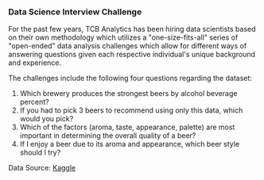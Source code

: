 ### Data Science Interview Challenge

For the past few years, TCB Analytics has been hiring data scientists based on their own methodology which utilizes a "one-size-fits-all" series of "open-ended" data analysis challenges which allow for different ways of answering questions given each respective individual's unique background and experience. 

The challenges include the following four questions regarding the dataset: 

  1) Which brewery produces the strongest beers by alcohol beverage percent?
  2) If you had to pick 3 beers to recommend using only this data, which would you pick?
  3) Which of the factors (aroma, taste, appearance, palette) are most important in determining the overall quality of a beer?
  4) If I enjoy a beer due to its aroma and appearance, which beer style should I try?

Data Source: [Kaggle](https://www.kaggle.com/rdoume/beerreviews)
